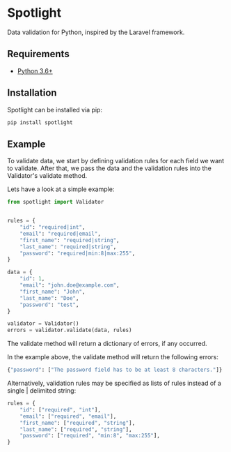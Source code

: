# Spotlight

Data validation for Python, inspired by the Laravel framework.

## Requirements
* [Python 3.6+](https://www.python.org/)

## Installation

Spotlight can be installed via pip:

```bash
pip install spotlight
```

## Example

To validate data, we start by defining validation rules for each field we want to validate. After that, we pass the data and the validation rules into the Validator's validate method. 

Lets have a look at a simple example:

```python
from spotlight import Validator


rules = {
    "id": "required|int",
    "email": "required|email",
    "first_name": "required|string",
    "last_name": "required|string",
    "password": "required|min:8|max:255",
}

data = {
    "id": 1,
    "email": "john.doe@example.com",
    "first_name": "John",
    "last_name": "Doe",
    "password": "test",
}

validator = Validator()
errors = validator.validate(data, rules)
```

The validate method will return a dictionary of errors, if any occurred.

In the example above, the validate method will return the following errors:

```python
{"password": ["The password field has to be at least 8 characters."]}
```

Alternatively, validation rules may be specified as lists of rules instead of a single | delimited string:

```python
rules = {
    "id": ["required", "int"],
    "email": ["required", "email"],
    "first_name": ["required", "string"],
    "last_name": ["required", "string"],
    "password": ["required", "min:8", "max:255"],
}
```
